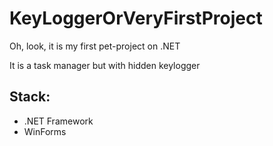 # KeyLoggerOrVeryFirstProject
Oh, look, it is my first pet-project on .NET

It is a task manager but with hidden keylogger

## __Stack:__
+ .NET Framework
+ WinForms

